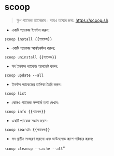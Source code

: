 # scoop

> স্কুপ প্যাকেজ ম্যানেজার।
> আরও তথ্যের জন্য: <https://scoop.sh>.

- একটি প্যাকেজ ইনস্টল করুন:

`scoop install {{প্যাকেজ}}`

- একটি প্যাকেজ আনইনস্টল করুন:

`scoop uninstall {{প্যাকেজ}}`

- সব ইনস্টল প্যাকেজ আপডেট করুন:

`scoop update --all`

- ইনস্টল প্যাকেজের তালিকা তৈরি করুন:

`scoop list`

- কোনও প্যাকেজ সম্পর্কে তথ্য দেখান:

`scoop info {{প্যাকেজ}}`

- একটি প্যাকেজ সন্ধান করুন:

`scoop search {{প্যাকেজ}}`

- সব প্রাচীন সংস্করণ সরানো এবং ডাউনলোড ক্যাশ পরিষ্কার করুন:

`scoop cleanup --cache --all`"
